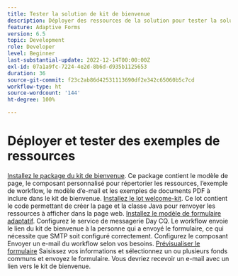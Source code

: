 ```yaml
---
title: Tester la solution de kit de bienvenue
description: Déployer des ressources de la solution pour tester la solution
feature: Adaptive Forms
version: 6.5
topic: Development
role: Developer
level: Beginner
last-substantial-update: 2022-12-14T00:00:00Z
exl-id: 07a1a9fc-7224-4e2d-8b6d-d935b1125653
duration: 36
source-git-commit: f23c2ab86d42531113690df2e342c65060b5c7cd
workflow-type: ht
source-wordcount: '144'
ht-degree: 100%

---
```


# Déployer et tester des exemples de ressources

[Installez le package du kit de bienvenue](assets/welcomekit.zip). Ce package contient le modèle de page, le composant personnalisé pour répertorier les ressources, l’exemple de workflow, le modèle d’e-mail et les exemples de documents PDF à inclure dans le kit de bienvenue.
[Installez le lot welcome-kit](assets/welcomekit.core-1.0.0-SNAPSHOT.jar). Ce lot contient le code permettant de créer la page et la classe Java pour renvoyer les ressources à afficher dans la page web.
[Installez le modèle de formulaire adaptatif](assets/account-openeing-form.zip).
Configurez le service de messagerie Day CQ. Le workflow envoie le lien du kit de bienvenue à la personne qui a envoyé le formulaire, ce qui nécessite que SMTP soit configuré correctement.
Configurez le composant Envoyer un e-mail du workflow selon vos besoins.
[Prévisualiser le formulaire](http://localhost:4502/content/dam/formsanddocuments/co-operators/accountopeningform/jcr:content?wcmmode=disabled)
Saisissez vos informations et sélectionnez un ou plusieurs fonds communs et envoyez le formulaire.
Vous devriez recevoir un e-mail avec un lien vers le kit de bienvenue.
